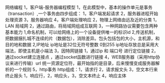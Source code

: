 网络编程
1，客户端-服务器编程模型
   1，在此模型中，基本的操作单元是事务（transaction）,一个事务由四步组成：
      1，客户端发起请求
      2，服务器进程开始处理资源
      3，服务器响应
      4，客户端处理响应
   2，物理上网络由远及近的分类
      1，LAN 局域网
      2，通过路由，将局域网组成互联网
   3，一种网路协议需要包含两种基本能力 1,命名机制，可以给网络上的一个设备提供唯一的标识id  2,传送机制，把数据捆扎城不连续的片（数据包），消除差异。包头包括包的大小，主机源，和目的地和数据
2,IP地址
  ip地址是32位无符号整数 0到255
  ip地址存放总是采用大端法，即使主机是小端法
3，因特网链接
   1，通过ip 和 端口号 进行定位链接
   2，通过socket建立连接点 ，通过socket函数进行链接
4，WEB服务器（采用http协议来进行传输）url 统一资源定位符，最开始指的是目录，后来慢慢变成服务器解析的一个规则
5，http事务
  http组成：1，请求行 2，请求报文头 3，空文本行来终止报头
           1，响应行，2，响应头，3，空文本终止 4，响应主体